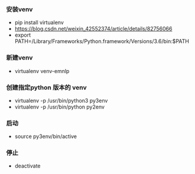 ### 安装venv

+ pip install virtualenv
+ <https://blog.csdn.net/weixin_42552374/article/details/82756066>
+ export PATH=/Library/Frameworks/Python.framework/Versions/3.6/bin:$PATH

### 新建venv

  - virtualenv venv-emnlp


### 创建指定python 版本的 venv
- virtualenv -p /usr/bin/python3 py3env
- virtualenv -p /usr/bin/python py2env

### 启动

- source py3env/bin/active

### 停止

- deactivate

